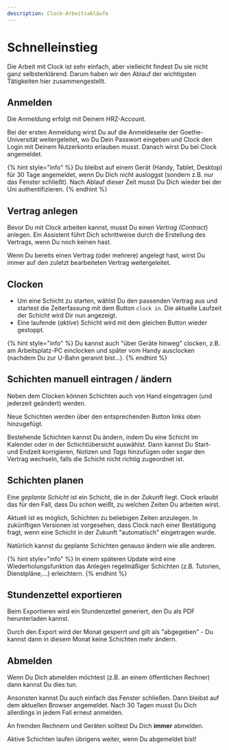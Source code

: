 ```yaml
---
description: Clock-Arbeitsabläufe
---
```


# Schnelleinstieg

Die Arbeit mit Clock ist sehr einfach, aber vielleicht findest Du sie nicht ganz selbsterklärend. Darum haben wir den Ablauf der wichtigsten Tätigkeiten hier zusammengestellt.

## Anmelden

Die Anmeldung erfolgt mit Deinem HRZ-Account.

Bei der ersten Anmeldung wirst Du auf die Anmeldeseite der Goethe-Universität weitergeleitet, wo Du Dein Passwort eingeben und Clock den Login mit Deinem Nutzerkonto erlauben musst. Danach wirst Du bei Clock angemeldet.

{% hint style="info" %}
Du bleibst auf einem Gerät \(Handy, Tablet, Desktop\) für 30 Tage angemeldet, wenn Du Dich nicht ausloggst \(sondern z.B. nur das Fenster schließt\). Nach Ablauf dieser Zeit musst Du Dich wieder bei der Uni authentifizieren.
{% endhint %}

## Vertrag anlegen

Bevor Du mit Clock arbeiten kannst, musst Du einen _Vertrag \(Contract_\) anlegen. Ein Assistent führt Dich schrittweise durch die Erstellung des Vertrags, wenn Du noch keinen hast. 

Wenn Du bereits einen Vertrag \(oder mehrere\) angelegt hast, wirst Du immer auf den zuletzt bearbeiteten Vertrag weitergeleitet.

## Clocken

* Um eine Schicht zu starten, wählst Du den passenden Vertrag aus und startest die Zeiterfassung mit dem Button `clock in`. Die aktuelle Laufzeit der Schicht wird Dir nun angezeigt.
* Eine laufende \(_aktive_\) Schicht wird mit dem gleichen Button wieder gestoppt.

{% hint style="info" %}
Du kannst auch "über Geräte hinweg" clocken, z.B. am Arbeitsplatz-PC einclocken und später vom Handy ausclocken \(nachdem Du zur U-Bahn gerannt bist...\).
{% endhint %}

## Schichten manuell eintragen / ändern

Neben dem Clocken können Schichten auch von Hand eingetragen \(und jederzeit geändert\) werden.

Neue Schichten werden über den entsprechenden Button links oben hinzugefügt.

Bestehende Schichten kannst Du ändern, indem Du eine Schicht im Kalender oder in der Schichtübersicht auswählst. Dann kannst Du Start- und Endzeit korrigieren, Notizen und _Tags_ hinzufügen oder sogar den Vertrag wechseln, falls die Schicht nicht richtig zugeordnet ist.

## Schichten planen

Eine _geplante Schicht_ ist ein Schicht, die in der Zukunft liegt. Clock erlaubt das für den Fall, dass Du schon weißt, zu welchen Zeiten Du arbeiten wirst.

Aktuell ist es möglich, Schichten zu beliebigen Zeiten anzulegen. In zukünftigen Versionen ist vorgesehen, dass Clock nach einer Bestätigung fragt, wenn eine Schicht in der Zukunft "automatisch" eingetragen wurde.

Natürlich kannst du geplante Schichten genauso ändern wie alle anderen.

{% hint style="info" %}
In einem späteren Update wird eine Wiederholungsfunktion das Anlegen regelmäßiger Schichten \(z.B. Tutorien, Dienstpläne,...\) erleichtern.
{% endhint %}

## Stundenzettel exportieren

Beim Exportieren wird ein Stundenzettel generiert, den Du als PDF herunterladen kannst.

Durch den Export wird der Monat gesperrt und gilt als "abgegeben" - Du kannst dann in diesem Monat keine Schichten mehr ändern.

## Abmelden

Wenn Du Dich abmelden möchtest \(z.B. an einem öffentlichen Rechner\) dann kannst Du dies tun. 

Ansonsten kannst Du auch einfach das Fenster schließen. Dann bleibst auf dem aktuellen Browser angemeldet. Nach 30 Tagen musst Du Dich allerdings in jedem Fall erneut anmelden.

An fremden Rechnern und Geräten solltest Du Dich **immer** abmelden.

Aktive Schichten laufen übrigens weiter, wenn Du abgemeldet bist!

